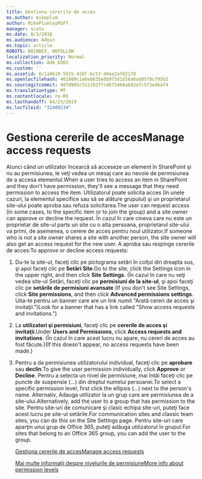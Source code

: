 ```yaml
---
title: Gestiona cererile de acces
ms.author: mikeplum
author: MikePlumleyMSFT
manager: scotv
ms.date: 8/3/2018
ms.audience: Admin
ms.topic: article
ROBOTS: NOINDEX, NOFOLLOW
localization_priority: Normal
ms.collection: Adm_O365
ms.custom: ''
ms.assetid: 6c1a4b19-5915-428f-bc57-40ee2af62178
ms.openlocfilehash: 401600c1e6eb635e8b973d1d16a6ad05f0c795b5
ms.sourcegitcommit: 9d78905c512192ffc4675468abd2efc5f2e4baf4
ms.translationtype: MT
ms.contentlocale: ro-RO
ms.lasthandoff: 04/23/2019
ms.locfileid: "32409234"
---
```

# <a name="manage-access-requests"></a><span data-ttu-id="e00a7-102">Gestiona cererile de acces</span><span class="sxs-lookup"><span data-stu-id="e00a7-102">Manage access requests</span></span>

<span data-ttu-id="e00a7-103">Atunci când un utilizator încearcă să acceseze un element în SharePoint şi nu au permisiunea, le veţi vedea un mesaj care au nevoie de permisiunea de a accesa elementul.</span><span class="sxs-lookup"><span data-stu-id="e00a7-103">When a user tries to access an item in SharePoint and they don't have permission, they'll see a message that they need permission to access the item.</span></span> <span data-ttu-id="e00a7-104">Utilizatorul poate solicita acces (în unele cazuri, la elementul specifice sau să se alăture grupului) şi un proprietarul site-ului poate aproba sau refuza solicitarea.</span><span class="sxs-lookup"><span data-stu-id="e00a7-104">The user can request access (in some cases, to the specific item or to join the group) and a site owner can approve or decline the request.</span></span> <span data-ttu-id="e00a7-105">În cazul în care cineva care nu este un proprietar de site-ul parts un site cu o alta persoana, proprietarul site-ului va primi, de asemenea, o cerere de acces pentru noul utilizator.</span><span class="sxs-lookup"><span data-stu-id="e00a7-105">If someone who is not a site owner shares a site with another person, the site owner will also get an access request for the new user.</span></span> <span data-ttu-id="e00a7-106">A aproba sau respinge cererile de acces:</span><span class="sxs-lookup"><span data-stu-id="e00a7-106">To approve or decline access requests:</span></span>
  
1. <span data-ttu-id="e00a7-107">Du-te la site-ul, faceţi clic pe pictograma setări în colţul din dreapta sus, şi apoi faceţi clic pe **Setări Site**.</span><span class="sxs-lookup"><span data-stu-id="e00a7-107">Go to the site, click the Settings icon in the upper right, and then click **Site Settings**.</span></span> <span data-ttu-id="e00a7-108">(În cazul în care nu veţi vedea site-ul Setări, faceţi clic pe **permisiuni de la site-ul**, şi apoi faceţi clic pe **setările de permisiuni avansate**.</span><span class="sxs-lookup"><span data-stu-id="e00a7-108">(If you don't see Site Settings, click **Site permissions**, and then click **Advanced permissions settings**.</span></span> <span data-ttu-id="e00a7-109">Uita-te pentru un banner care are un link numit "Arată cereri de acces şi invitaţii.")</span><span class="sxs-lookup"><span data-stu-id="e00a7-109">Look for a banner that has a link called "Show access requests and invitations.")</span></span>
    
2. <span data-ttu-id="e00a7-110">La **utilizatori şi permisiuni**, faceţi clic pe **cererile de acces şi invitaţii**.</span><span class="sxs-lookup"><span data-stu-id="e00a7-110">Under **Users and Permissions**, click **Access requests and invitations**.</span></span> <span data-ttu-id="e00a7-111">(În cazul în care acest lucru nu apare, nu cereri de acces au fost făcute.)</span><span class="sxs-lookup"><span data-stu-id="e00a7-111">(If this doesn't appear, no access requests have been made.)</span></span>
    
3. <span data-ttu-id="e00a7-112">Pentru a da permisiunea utilizatorului individual, faceţi clic pe **aprobare** sau **declin**.</span><span class="sxs-lookup"><span data-stu-id="e00a7-112">To give the user permission individually, click **Approve** or **Decline**.</span></span> <span data-ttu-id="e00a7-113">Pentru a selecta un nivel de permisiune, mai întâi faceţi clic pe puncte de suspensie (...) din dreptul numelui persoanei.</span><span class="sxs-lookup"><span data-stu-id="e00a7-113">To select a specific permission level, first click the ellipsis (...) next to the person's name.</span></span> <span data-ttu-id="e00a7-114">Alternativ, Adauga utilizator la un grup care are permisiunea de a site-ului.</span><span class="sxs-lookup"><span data-stu-id="e00a7-114">Alternatively, add the user to a group that has permission to the site.</span></span> <span data-ttu-id="e00a7-115">Pentru site-uri de comunicare şi clasic echipa site-uri, puteţi face acest lucru pe site-ul setările.</span><span class="sxs-lookup"><span data-stu-id="e00a7-115">For communication sites and classic team sites, you can do this on the Site Settings page.</span></span> <span data-ttu-id="e00a7-116">Pentru site-uri care aparţin unui grup de Office 365, puteţi adăuga utilizatorul în grupul.</span><span class="sxs-lookup"><span data-stu-id="e00a7-116">For sites that belong to an Office 365 group, you can add the user to the group.</span></span>
    
    [<span data-ttu-id="e00a7-117">Gestiona cererile de acces</span><span class="sxs-lookup"><span data-stu-id="e00a7-117">Manage access requests </span></span>](https://go.microsoft.com/fwlink/?linkid=2008747)
    
    [<span data-ttu-id="e00a7-118">Mai multe informaţii despre nivelurile de permisiune</span><span class="sxs-lookup"><span data-stu-id="e00a7-118">More info about permission levels</span></span>](https://go.microsoft.com/fwlink/?linkid=867071)
    

